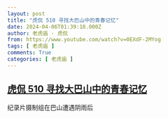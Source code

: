 ```yaml
---
layout: post
title: "虎侃 510 寻找大巴山中的青春记忆"
date: 2024-04-06T01:39:10.000Z
author: 老虎庙 · 虎侃
from: https://www.youtube.com/watch?v=0EXdF-2MYog
tags: [ 老虎庙 ]
comments: True
categories: [ 老虎庙 ]
---
```

<!--1712367550000-->
[虎侃 510 寻找大巴山中的青春记忆](https://www.youtube.com/watch?v=0EXdF-2MYog)
------

<div>
纪录片摄制组在巴山遭遇阴雨后
</div>
